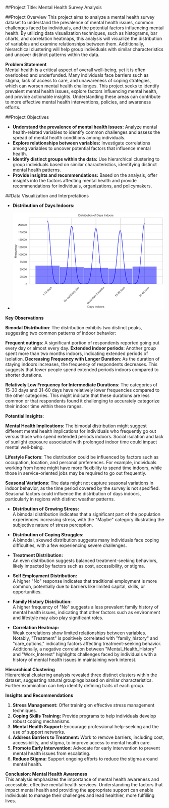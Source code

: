 ##Project Title: Mental Health Survey Analysis

##Project Overview
This project aims to analyze a mental health survey dataset to understand the prevalence of mental health issues, common challenges faced by individuals, and the potential factors influencing mental health. By utilizing data visualization techniques, such as histograms, bar charts, and correlation heatmaps, this analysis will visualize the distribution of variables and examine relationships between them. Additionally, hierarchical clustering will help group individuals with similar characteristics and uncover distinct patterns within the data.

**Problem Statement**  
Mental health is a critical aspect of overall well-being, yet it is often overlooked and underfunded. Many individuals face barriers such as stigma, lack of access to care, and unawareness of coping strategies, which can worsen mental health challenges. This project seeks to identify prevalent mental health issues, explore factors influencing mental health, and provide actionable insights. Understanding these areas can contribute to more effective mental health interventions, policies, and awareness efforts.

##Project Objectives  
- **Understand the prevalence of mental health issues:** Analyze mental health-related variables to identify common challenges and assess the spread of mental health conditions among individuals.
- **Explore relationships between variables:** Investigate correlations among variables to uncover potential factors that influence mental health.
- **Identify distinct groups within the data:** Use hierarchical clustering to group individuals based on similar characteristics, identifying distinct mental health patterns.
- **Provide insights and recommendations:** Based on the analysis, offer insights into the factors affecting mental health and provide recommendations for individuals, organizations, and policymakers.

##Data Visualization and Interpretations 
- **Distribution of Days Indoors:**

- ![Distribution of Days Indoors](https://github.com/Phenomkay/Mental-Health-Survey-Analysis/blob/b711e463078d7fe9f14a4cf7fb3464e845042042/distribution%20of%20days%20indoors.png)

**Key Observations**

**Bimodal Distribution**: The distribution exhibits two distinct peaks, suggesting two common patterns of indoor behavior:

**Frequent outings**: A significant portion of respondents reported going out every day or almost every day.
**Extended indoor periods**: Another group spent more than two months indoors, indicating extended periods of isolation.
**Decreasing Frequency with Longer Duration**: As the duration of staying indoors increases, the frequency of respondents decreases. This suggests that fewer people spend extended periods indoors compared to shorter durations.

**Relatively Low Frequency for Intermediate Durations**: The categories of 15-30 days and 31-60 days have relatively lower frequencies compared to the other categories. This might indicate that these durations are less common or that respondents found it challenging to accurately categorize their indoor time within these ranges.

**Potential Insights**:

**Mental Health Implications**: The bimodal distribution might suggest different mental health implications for individuals who frequently go out versus those who spend extended periods indoors. Social isolation and lack of sunlight exposure associated with prolonged indoor time could impact mental well-being.

**Lifestyle Factors**: The distribution could be influenced by factors such as occupation, location, and personal preferences. For example, individuals working from home might have more flexibility to spend time indoors, while those in service-oriented jobs may be required to go out frequently.

**Seasonal Variations**: The data might not capture seasonal variations in indoor behavior, as the time period covered by the survey is not specified. Seasonal factors could influence the distribution of days indoors, particularly in regions with distinct weather patterns.
  
- **Distribution of Growing Stress:**  
  A bimodal distribution indicates that a significant part of the population experiences increasing stress, with the "Maybe" category illustrating the subjective nature of stress perception.
  
- **Distribution of Coping Struggles:**  
  A bimodal, skewed distribution suggests many individuals face coping difficulties, with a few experiencing severe challenges.
  
- **Treatment Distribution:**  
  An even distribution suggests balanced treatment-seeking behaviors, likely impacted by factors such as cost, accessibility, or stigma.
  
- **Self Employment Distribution:**  
  A higher "No" response indicates that traditional employment is more common, potentially due to barriers like limited capital, skills, or opportunities.
  
- **Family History Distribution:**  
  A higher frequency of "No" suggests a less prevalent family history of mental health issues, indicating that other factors such as environment and lifestyle may also play significant roles.

- **Correlation Heatmap:**  
  Weak correlations show limited relationships between variables. Notably, "Treatment" is positively correlated with "family_history" and "care_options," indicating factors affecting treatment-seeking behavior. Additionally, a negative correlation between "Mental_Health_History" and "Work_Interest" highlights challenges faced by individuals with a history of mental health issues in maintaining work interest.

**Hierarchical Clustering**  
Hierarchical clustering analysis revealed three distinct clusters within the dataset, suggesting natural groupings based on similar characteristics. Further examination can help identify defining traits of each group.

**Insights and Recommendations**  
1. **Stress Management:** Offer training on effective stress management techniques.
2. **Coping Skills Training:** Provide programs to help individuals develop robust coping mechanisms.
3. **Mental Health Support:** Encourage professional help-seeking and the use of support networks.
4. **Address Barriers to Treatment:** Work to remove barriers, including cost, accessibility, and stigma, to improve access to mental health care.
5. **Promote Early Intervention:** Advocate for early intervention to prevent mental health issues from escalating.
6. **Reduce Stigma:** Support ongoing efforts to reduce the stigma around mental health.

**Conclusion: Mental Health Awareness**  
This analysis emphasizes the importance of mental health awareness and accessible, effective mental health services. Understanding the factors that impact mental health and providing the appropriate support can enable individuals to manage their challenges and lead healthier, more fulfilling lives.
